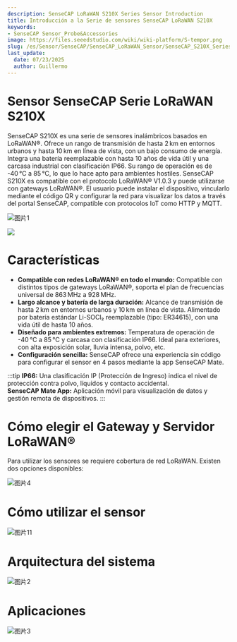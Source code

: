```yaml
---
description: SenseCAP LoRaWAN S210X Series Sensor Introduction
title: Introducción a la Serie de sensores SenseCAP LoRaWAN S210X 
keywords:
- SenseCAP Sensor_Probe&Accessories
image: https://files.seeedstudio.com/wiki/wiki-platform/S-tempor.png
slug: /es/Sensor/SenseCAP/SenseCAP_LoRaWAN_Sensor/SenseCAP_S210X_Series/SenseCAP_LoRaWAN_S210X_Series_Sensor
last_update:
  date: 07/23/2025
  author: Guillermo
---
```


# Sensor SenseCAP Serie LoRaWAN S210X

SenseCAP S210X es una serie de sensores inalámbricos basados en LoRaWAN®. Ofrece un rango de transmisión de hasta 2 km en entornos urbanos y hasta 10 km en línea de vista, con un bajo consumo de energía. Integra una batería reemplazable con hasta 10 años de vida útil y una carcasa industrial con clasificación IP66. Su rango de operación es de -40 °C a 85 °C, lo que lo hace apto para ambientes hostiles. SenseCAP S210X es compatible con el protocolo LoRaWAN® V1.0.3 y puede utilizarse con gateways LoRaWAN®. El usuario puede instalar el dispositivo, vincularlo mediante el código QR y configurar la red para visualizar los datos a través del portal SenseCAP, compatible con protocolos IoT como HTTP y MQTT.

![图片1](https://media-cdn.seeedstudio.com/media/wysiwyg/111_1.png)
<p style={{textAlign: 'center' }}><a href="https://www.seeedstudio.com/SenseCAP-S2101-LoRaWAN-Air-Temperature-and-Humidity-Sensor-p-5354.html" target="_blank"><img src="https://files.seeedstudio.com/wiki/Seeed-WiKi/docs/images/get_one_now.png" border={0} /></a></p>

# Características

- **Compatible con redes LoRaWAN® en todo el mundo:** Compatible con distintos tipos de gateways LoRaWAN®, soporta el plan de frecuencias universal de 863 MHz a 928 MHz.
- **Largo alcance y batería de larga duración:** Alcance de transmisión de hasta 2 km en entornos urbanos y 10 km en línea de vista. Alimentado por batería estándar Li-SOCl₂ reemplazable (tipo: ER34615), con una vida útil de hasta 10 años.
- **Diseñado para ambientes extremos:** Temperatura de operación de -40 °C a 85 °C y carcasa con clasificación IP66. Ideal para exteriores, con alta exposición solar, lluvia intensa, polvo, etc.
- **Configuración sencilla:** SenseCAP ofrece una experiencia sin código para configurar el sensor en 4 pasos mediante la app SenseCAP Mate.

:::tip
**IP66:** Una clasificación IP (Protección de Ingreso) indica el nivel de protección contra polvo, líquidos y contacto accidental.  
**SenseCAP Mate App:** Aplicación móvil para visualización de datos y gestión remota de dispositivos.
:::

# Cómo elegir el Gateway y Servidor LoRaWAN®

Para utilizar los sensores se requiere cobertura de red LoRaWAN. Existen dos opciones disponibles:

![图片4](https://files.seeedstudio.com/wiki/SenseCAP/SenseCAP_LoRaWAN_S210X_Series/4.png)

# Cómo utilizar el sensor

![图片11](https://files.seeedstudio.com/wiki/SenseCAP/SenseCAP_LoRaWAN_S210X_Series/11.png)

# Arquitectura del sistema

![图片2](https://media-cdn.seeedstudio.com/media/wysiwyg/222.png)

# Aplicaciones

![图片3](https://wdcdn.qpic.cn/MTY4ODg1NTg2NjMyNjM0Nw_764306_m5FVYoxTQ-Ayq1fK_1669970097?w=1080&h=584)


